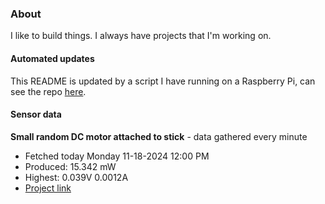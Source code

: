 ### About
I like to build things. I always have projects that I'm working on.

#### Automated updates
This README is updated by a script I have running on a Raspberry Pi, can see the repo [here](https://github.com/jdc-cunningham/raspi-git-repo-updater).

#### Sensor data


**Small random DC motor attached to stick** - data gathered every minute
- Fetched today Monday 11-18-2024 12:00 PM
- Produced: 15.342 mW
- Highest: 0.039V 0.0012A
- [Project link](https://github.com/jdc-cunningham/turbine-raspi)